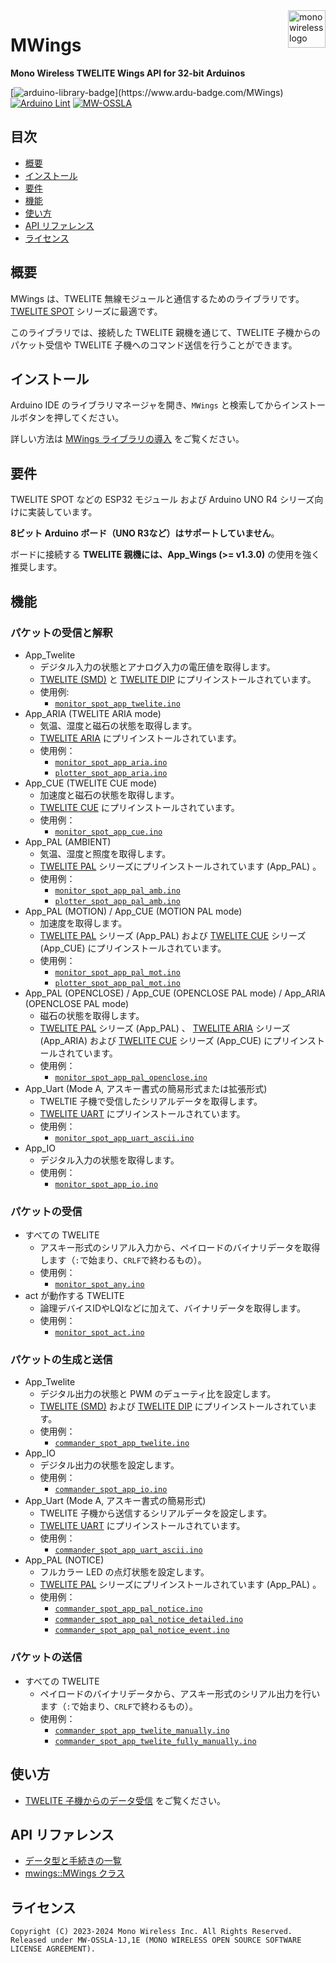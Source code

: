 <a href="https://mono-wireless.com/jp/index.html">
    <img src="https://mono-wireless.com/common/images/logo/logo-land.svg" alt="mono wireless logo" title="MONO WIRELESS" align="right" height="60" />
</a>

# MWings

**Mono Wireless TWELITE Wings API for 32-bit Arduinos**

[![arduino-library-badge](https://www.ardu-badge.com/badge/MWings.svg?)](https://www.ardu-badge.com/MWings) [![Arduino Lint](https://github.com/monowireless/mwings_arduino/actions/workflows/arduino-lint.yml/badge.svg?branch=main&event=push)](https://github.com/monowireless/mwings_arduino/actions/workflows/arduino-lint.yml) [![MW-OSSLA](https://img.shields.io/badge/License-MW--OSSLA-e4007f)](LICENSE.md)

## 目次

- [概要](#概要)
- [インストール](#インストール)
- [要件](#要件)
- [機能](#機能)
- [使い方](#使い方)
- [API リファレンス](#api-リファレンス)
- [ライセンス](#ライセンス)

## 概要

MWings は、TWELITE 無線モジュールと通信するためのライブラリです。[TWELITE SPOT](https://mono-wireless.com/jp/products/twelite-spot/index.html) シリーズに最適です。

このライブラリでは、接続した TWELITE 親機を通じて、TWELITE 子機からのパケット受信や TWELITE 子機へのコマンド送信を行うことができます。

## インストール

Arduino IDE のライブラリマネージャを開き、`MWings` と検索してからインストールボタンを押してください。

詳しい方法は [MWings ライブラリの導入](https://twelite.net/manuals/twelite-spot/setup-for-development/arduino-ide-1x/add-mwings-library.html) をご覧ください。

## 要件

<!-- 32ビット Arduino ボード（esp32, esp8266, stm32, sam, rp2040）向けに実装しています。ESP32 シリーズでテストしています。 -->
TWELITE SPOT などの ESP32 モジュール および Arduino UNO R4 シリーズ向けに実装しています。

**8ビット Arduino ボード（UNO R3など）はサポートしていません**。

ボードに接続する **TWELITE 親機には、App_Wings (>= v1.3.0)** の使用を強く推奨します。

## 機能

### パケットの受信と解釈

- App_Twelite
  - デジタル入力の状態とアナログ入力の電圧値を取得します。
  - [TWELITE (SMD)](https://mono-wireless.com/jp/products/TWE-LITE/index.html) と [TWELITE DIP](https://mono-wireless.com/jp/products/TWE-Lite-DIP/index.html) にプリインストールされています。
  - 使用例:
    - [`monitor_spot_app_twelite.ino`](./examples/TWELITE%20SPOT/Receive/monitor_spot_app_twelite/monitor_spot_app_twelite.ino)
- App_ARIA (TWELITE ARIA mode)
  - 気温、湿度と磁石の状態を取得します。
  - [TWELITE ARIA](https://mono-wireless.com/jp/products/twelite-aria/index.html) にプリインストールされています。
  - 使用例：
    - [`monitor_spot_app_aria.ino`](./examples/TWELITE%20SPOT/Receive/monitor_spot_app_aria/monitor_spot_app_aria.ino)
    - [`plotter_spot_app_aria.ino`](./examples/TWELITE%20SPOT/Receive%20(Plot)/plotter_spot_app_aria/plotter_spot_app_aria.ino)
- App_CUE (TWELITE CUE mode)
  - 加速度と磁石の状態を取得します。
  - [TWELITE CUE](https://mono-wireless.com/jp/products/twelite-cue/index.html) にプリインストールされています。
  - 使用例：
    - [`monitor_spot_app_cue.ino`](./examples/TWELITE%20SPOT/Receive/monitor_spot_app_cue/monitor_spot_app_cue.ino)
- App_PAL (AMBIENT)
  - 気温、湿度と照度を取得します。
  - [TWELITE PAL](https://mono-wireless.com/jp/products/twelite-pal/index.html) シリーズにプリインストールされています (App_PAL) 。
  - 使用例：
    - [`monitor_spot_app_pal_amb.ino`](./examples/TWELITE%20SPOT/Receive/monitor_spot_app_pal_amb/monitor_spot_app_pal_amb.ino)
    - [`plotter_spot_app_pal_amb.ino`](./examples/TWELITE%20SPOT/Receive%20(Plot)/plotter_spot_app_pal_amb/plotter_spot_app_pal_amb.ino)
- App_PAL (MOTION) / App_CUE (MOTION PAL mode)
  - 加速度を取得します。
  - [TWELITE PAL](https://mono-wireless.com/jp/products/twelite-pal/index.html) シリーズ (App_PAL) および [TWELITE CUE](https://mono-wireless.com/jp/products/twelite-cue/index.html) シリーズ (App_CUE) にプリインストールされています。
  - 使用例：
    - [`monitor_spot_app_pal_mot.ino`](./examples/TWELITE%20SPOT/Receive/monitor_spot_app_pal_mot/monitor_spot_app_pal_mot.ino)
    - [`plotter_spot_app_pal_mot.ino`](./examples/TWELITE%20SPOT/Receive%20(Plot)/plotter_spot_app_pal_mot/plotter_spot_app_pal_mot.ino)
- App_PAL (OPENCLOSE) / App_CUE (OPENCLOSE PAL mode) / App_ARIA (OPENCLOSE PAL mode)
  - 磁石の状態を取得します。
  - [TWELITE PAL](https://mono-wireless.com/jp/products/twelite-pal/index.html) シリーズ (App_PAL) 、 [TWELITE ARIA](https://mono-wireless.com/jp/products/twelite-aria/index.html) シリーズ (App_ARIA) および [TWELITE CUE](https://mono-wireless.com/jp/products/twelite-cue/index.html) シリーズ (App_CUE) にプリインストールされています。
  - 使用例：
    - [`monitor_spot_app_pal_openclose.ino`](./examples/TWELITE%20SPOT/Receive/monitor_spot_app_pal_openclose/monitor_spot_app_pal_openclose.ino)
- App_Uart (Mode A, アスキー書式の簡易形式または拡張形式)
  - TWELTIE 子機で受信したシリアルデータを取得します。
  - [TWELITE UART](https://mono-wireless.com/jp/products/twelite-uart/index.html) にプリインストールされています。
  - 使用例：
    - [`monitor_spot_app_uart_ascii.ino`](./examples/TWELITE%20SPOT/Receive/monitor_spot_app_uart_ascii/monitor_spot_app_uart_ascii.ino)
- App_IO
  - デジタル入力の状態を取得します。
  - 使用例：
    - [`monitor_spot_app_io.ino`](./examples/TWELITE%20SPOT/Receive/monitor_spot_app_io/monitor_spot_app_io.ino)

### パケットの受信

- すべての TWELITE
  - アスキー形式のシリアル入力から、ペイロードのバイナリデータを取得します（`:`で始まり、`CRLF`で終わるもの）。
  - 使用例：
    - [`monitor_spot_any.ino`](./examples/TWELITE%20SPOT/Receive/monitor_spot_any/monitor_spot_any.ino)
- act が動作する TWELITE
  - 論理デバイスIDやLQIなどに加えて、バイナリデータを取得します。
  - 使用例：
    - [`monitor_spot_act.ino`](./examples/TWELITE%20SPOT/Receive/monitor_spot_act/monitor_spot_act.ino)

### パケットの生成と送信

- App_Twelite
  - デジタル出力の状態と PWM のデューティ比を設定します。
  - [TWELITE (SMD)](https://mono-wireless.com/jp/products/TWE-LITE/index.html) および [TWELITE DIP](https://mono-wireless.com/jp/products/TWE-Lite-DIP/index.html) にプリインストールされています。
  - 使用例：
    - [`commander_spot_app_twelite.ino`](./examples/TWELITE%20SPOT/Send/commander_spot_app_twelite/commander_spot_app_twelite.ino)
- App_IO
  - デジタル出力の状態を設定します。
  - 使用例：
    - [`commander_spot_app_io.ino`](./examples/TWELITE%20SPOT/Send/commander_spot_app_io/commander_spot_app_io.ino)
- App_Uart (Mode A, アスキー書式の簡易形式)
  - TWELITE 子機から送信するシリアルデータを設定します。
  - [TWELITE UART](https://mono-wireless.com/jp/products/twelite-uart/index.html) にプリインストールされています。
  - 使用例：
    - [`commander_spot_app_uart_ascii.ino`](./examples/TWELITE%20SPOT/Send/commander_spot_app_uart_ascii/commander_spot_app_uart_ascii.ino)
- App_PAL (NOTICE)
  - フルカラー LED の点灯状態を設定します。
  - [TWELITE PAL](https://mono-wireless.com/jp/products/twelite-pal/index.html) シリーズにプリインストールされています (App_PAL) 。
  - 使用例：
    - [`commander_spot_app_pal_notice.ino`](./examples/TWELITE%20SPOT/Send/commander_spot_app_pal_notice/commander_spot_app_pal_notice.ino)
    - [`commander_spot_app_pal_notice_detailed.ino`](./examples/TWELITE%20SPOT/Send/commander_spot_app_pal_notice_detailed/commander_spot_app_pal_notice_detailed.ino)
    - [`commander_spot_app_pal_notice_event.ino`](./examples/TWELITE%20SPOT/Send/commander_spot_app_pal_notice_event/commander_spot_app_pal_notice_event.ino)

### パケットの送信

- すべての TWELITE
  - ペイロードのバイナリデータから、アスキー形式のシリアル出力を行います（`:`で始まり、`CRLF`で終わるもの）。
  - 使用例：
    - [`commander_spot_app_twelite_manually.ino`](./examples/TWELITE%20SPOT/Send/commander_spot_app_twelite_manually/commander_spot_app_twelite_manually.ino)
    - [`commander_spot_app_twelite_fully_manually.ino`](./examples/TWELITE%20SPOT/Send/commander_spot_app_twelite_fully_manually/commander_spot_app_twelite_fully_manually.ino)

## 使い方

- [TWELITE 子機からのデータ受信](https://twelite.net/start-guides/twelite-spot/receive-from-cue.html) をご覧ください。

## API リファレンス

- [データ型と手続きの一覧](https://twelite.net/api-references/mwings/arduino-32bit/latest/data-and-procedures.html)
- [mwings::MWings クラス](https://twelite.net/api-references/mwings/arduino-32bit/latest/classes/mwings.html)

## ライセンス

``` plain
Copyright (C) 2023-2024 Mono Wireless Inc. All Rights Reserved.
Released under MW-OSSLA-1J,1E (MONO WIRELESS OPEN SOURCE SOFTWARE LICENSE AGREEMENT).
```
